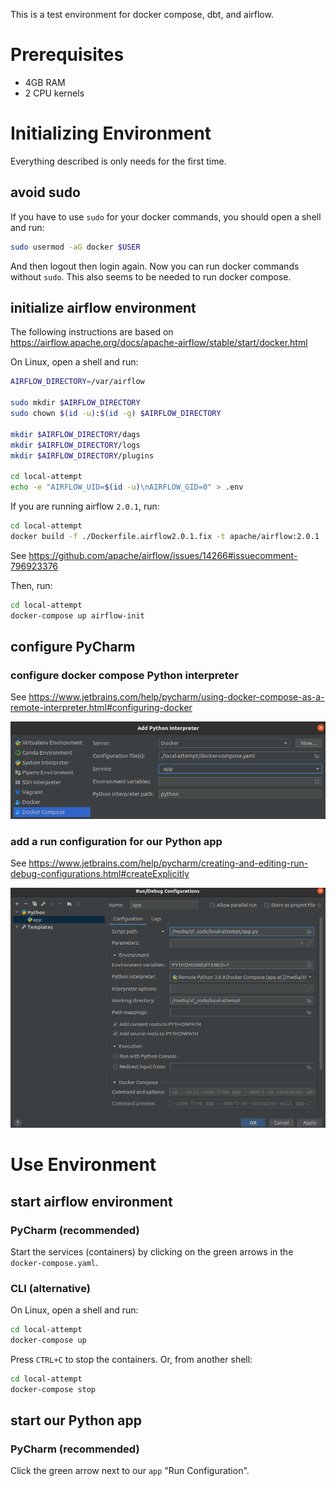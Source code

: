 This is a test environment for docker compose, dbt, and airflow.

# Prerequisites
* 4GB RAM
* 2 CPU kernels

# Initializing Environment
Everything described is only needs for the first time.

## avoid sudo
If you have to use `sudo` for your docker commands, you should  open a shell and run:
```bash
sudo usermod -aG docker $USER
```
And then logout then login again.
Now you can run docker commands without `sudo`.
This also seems to be needed to run docker compose.

## initialize airflow environment
The following instructions are based on 
https://airflow.apache.org/docs/apache-airflow/stable/start/docker.html

On Linux, open a shell and run:
```bash
AIRFLOW_DIRECTORY=/var/airflow

sudo mkdir $AIRFLOW_DIRECTORY
sudo chown $(id -u):$(id -g) $AIRFLOW_DIRECTORY

mkdir $AIRFLOW_DIRECTORY/dags
mkdir $AIRFLOW_DIRECTORY/logs
mkdir $AIRFLOW_DIRECTORY/plugins

cd local-attempt
echo -e "AIRFLOW_UID=$(id -u)\nAIRFLOW_GID=0" > .env
```

If you are running airflow `2.0.1`, run:
```bash
cd local-attempt
docker build -f ./Dockerfile.airflow2.0.1.fix -t apache/airflow:2.0.1 .
```
See https://github.com/apache/airflow/issues/14266#issuecomment-796923376

Then, run:
```bash
cd local-attempt
docker-compose up airflow-init
```

## configure PyCharm

### configure docker compose Python interpreter
See https://www.jetbrains.com/help/pycharm/using-docker-compose-as-a-remote-interpreter.html#configuring-docker

![Configure Docker Compose Python interpreter in PyCharm](pics/pycharm-python-interpreter-docker-compose.png "Configure Docker Compose Python interpreter in PyCharm")

### add a run configuration for our Python app
See https://www.jetbrains.com/help/pycharm/creating-and-editing-run-debug-configurations.html#createExplicitly

![Configure Python interpreter in PyCharm](pics/pycharm-python-run-configuration.png "Configure Python interpreter in PyCharm")


# Use Environment

## start airflow environment

### PyCharm (recommended)
Start the services (containers) by clicking on the green arrows in the `docker-compose.yaml`.

### CLI (alternative)
On Linux, open a shell and run:
```bash
cd local-attempt
docker-compose up
```
Press `CTRL+C` to stop the containers.
Or, from another shell:
```bash
cd local-attempt
docker-compose stop
```

## start our Python app

### PyCharm (recommended)
Click the green arrow next to our `app` "Run Configuration".
